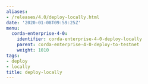 ```yaml
---
aliases:
- /releases/4.0/deploy-locally.html
date: '2020-01-08T09:59:25Z'
menu:
  corda-enterprise-4-0:
    identifier: corda-enterprise-4-0-deploy-locally
    parent: corda-enterprise-4-0-deploy-to-testnet
    weight: 1010
tags:
- deploy
- locally
title: deploy-locally
---
```


